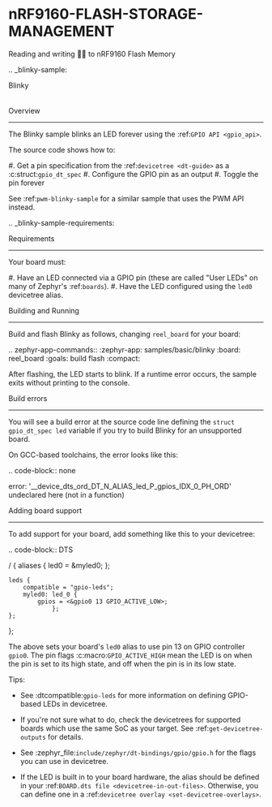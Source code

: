 # nRF9160-FLASH-STORAGE-MANAGEMENT
Reading and writing 📝📂 to nRF9160 Flash Memory

.. _blinky-sample:

Blinky
######

Overview
********

The Blinky sample blinks an LED forever using the :ref:`GPIO API <gpio_api>`.

The source code shows how to:

#. Get a pin specification from the :ref:`devicetree <dt-guide>` as a
   :c:struct:`gpio_dt_spec`
#. Configure the GPIO pin as an output
#. Toggle the pin forever

See :ref:`pwm-blinky-sample` for a similar sample that uses the PWM API instead.

.. _blinky-sample-requirements:

Requirements
************

Your board must:

#. Have an LED connected via a GPIO pin (these are called "User LEDs" on many of
   Zephyr's :ref:`boards`).
#. Have the LED configured using the ``led0`` devicetree alias.

Building and Running
********************

Build and flash Blinky as follows, changing ``reel_board`` for your board:

.. zephyr-app-commands::
   :zephyr-app: samples/basic/blinky
   :board: reel_board
   :goals: build flash
   :compact:

After flashing, the LED starts to blink. If a runtime error occurs, the sample
exits without printing to the console.

Build errors
************

You will see a build error at the source code line defining the ``struct
gpio_dt_spec led`` variable if you try to build Blinky for an unsupported
board.

On GCC-based toolchains, the error looks like this:

.. code-block:: none

   error: '__device_dts_ord_DT_N_ALIAS_led_P_gpios_IDX_0_PH_ORD' undeclared here (not in a function)

Adding board support
********************

To add support for your board, add something like this to your devicetree:

.. code-block:: DTS

   / {
   	aliases {
   		led0 = &myled0;
   	};

   	leds {
   		compatible = "gpio-leds";
   		myled0: led_0 {
   			gpios = <&gpio0 13 GPIO_ACTIVE_LOW>;
                };
   	};
   };

The above sets your board's ``led0`` alias to use pin 13 on GPIO controller
``gpio0``. The pin flags :c:macro:`GPIO_ACTIVE_HIGH` mean the LED is on when
the pin is set to its high state, and off when the pin is in its low state.

Tips:

- See :dtcompatible:`gpio-leds` for more information on defining GPIO-based LEDs
  in devicetree.

- If you're not sure what to do, check the devicetrees for supported boards which
  use the same SoC as your target. See :ref:`get-devicetree-outputs` for details.

- See :zephyr_file:`include/zephyr/dt-bindings/gpio/gpio.h` for the flags you can use
  in devicetree.

- If the LED is built in to your board hardware, the alias should be defined in
  your :ref:`BOARD.dts file <devicetree-in-out-files>`. Otherwise, you can
  define one in a :ref:`devicetree overlay <set-devicetree-overlays>`.
